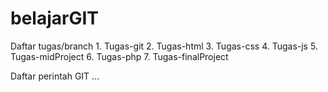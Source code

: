 # belajarGIT
  Daftar tugas/branch
    1. Tugas-git
    2. Tugas-html
    3. Tugas-css
    4. Tugas-js
    5. Tugas-midProject
    6. Tugas-php
    7. Tugas-finalProject

  Daftar perintah GIT
  ...

